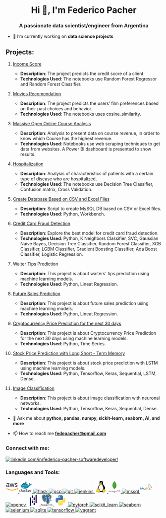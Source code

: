 <h1 align="center">Hi 👋, I'm Federico Pacher</h1>
<h3 align="center">A passionate data scientist/engineer from Argentina</h3>

- 🔭 I’m currently working on **data science projects**

## Projects:
1. [Income Score](https://github.com/fedepacher/CreditScoring-MOX)
     * **Description**: The project predicts the credit score of a client.
     * **Technologies Used**: The notebooks use Random Forest Regressor and Random Forest Classifier.
  
2. [Movies Recomendation](https://github.com/fedepacher/RecomendationML)
     * **Description**: The project predicts the users’ film preferences based on their past choices and behavior.
     * **Technologies Used**: The notebooks uses cosine_similarity.
  
3. [Massive Open Online Course Analysis](https://github.com/fedepacher/MOOCProject)
     * **Description**: Analysis to present data on course revenue, in order to know which Course has the highest revenue.
     * **Technologies Used**: Notebooks use web scraping techniques to get data from websites. A Power Bi dashboard is presented to show results.
  
4. [Hospitalization](https://github.com/fedepacher/Hospitalization-DS)
     * **Description**: Analysis of characteristics of patients with a certain type of disease who are hospitalized.
     * **Technologies Used**: The notebooks use Decision Tree Classifier, Confusion matrix, Cross Validation.
  
5. [Create Database Based on CSV and Excel Files](https://github.com/fedepacher/CreateMySQLwithCSV)
     * **Description**: Script to create MySQL DB based on CSV or Excel files.
     * **Technologies Used**: Python, Workbench.

6. [Credit Card Fraud Detection](https://github.com/fedepacher/Credit-Card-Detection-Fraud)
     * **Description**: Explore the best model for credit card fraud detection.
     * **Technologies Used**: Python, K Neighbors Classifier, SVC, Gaussian Naive Bayes, Decision Tree Classifier, Random Forest Classifier, XGB Classifier, LGBM Classifier,
       Gradient Boosting Classifier, Ada Boost Classifier, Logistic Regression.

7. [Waiter Tips Prediction](https://github.com/fedepacher/WaiterTipsPrediction)
     * **Description**: This project is about waiters' tips prediction using machine learning models.
     * **Technologies Used**: Python, Lineat Regression.
  
8. [Future Sales Prediction](https://github.com/fedepacher/FutureSalesPrediction)
     * **Description**: This project is about future sales prediction using machine learning models.
     * **Technologies Used**: Python, Lineat Regression.
  
9. [Cryptocurrency Price Prediction for the next 30 days](https://github.com/fedepacher/CriptocurrencyPricePrediction)
     * **Description**: This project is about Cryptocurrency Price Prediction for the next 30 days using machine learning models.
     * **Technologies Used**: Python, Time Series.
  
10. [Stock Price Prediction with Long Short - Term Memory](https://github.com/fedepacher/StockPricePrediction)
     * **Description**: This project is about stock price prediction with LSTM using machine learning models.
     * **Technologies Used**: Python, Tensorflow, Keras, Sequential, LSTM, Dense.

11. [Image Classification](https://github.com/fedepacher/ImageClassification)
     * **Description**: This project is about image classification with neuronal networks.
     * **Technologies Used**: Python, Tensorflow, Keras, Sequential, Dense.

- 💬 Ask me about **python, pandas, numpy, sickit-learn, seaborn, AI, and more**

- 📫 How to reach me **fedepacher@gmail.com**

<h3 align="left">Connect with me:</h3>
<p align="left">
<a href="https://www.linkedin.com/in/federico-pacher-softwaredeveloper/" target="blank"><img align="center" src="https://raw.githubusercontent.com/rahuldkjain/github-profile-readme-generator/master/src/images/icons/Social/linked-in-alt.svg" alt="linkedin.com/in/federico-pacher-softwaredeveloper/" height="30" width="40" /></a>


<h3 align="left">Languages and Tools:</h3>
<p align="left"> <a href="https://aws.amazon.com" target="_blank" rel="noreferrer"> <img src="https://raw.githubusercontent.com/devicons/devicon/master/icons/amazonwebservices/amazonwebservices-original-wordmark.svg" alt="aws" width="40" height="40"/> </a> <a href="https://www.docker.com/" target="_blank" rel="noreferrer"> <img src="https://raw.githubusercontent.com/devicons/devicon/master/icons/docker/docker-original-wordmark.svg" alt="docker" width="40" height="40"/> </a> <a href="https://flask.palletsprojects.com/" target="_blank" rel="noreferrer"> <img src="https://www.vectorlogo.zone/logos/pocoo_flask/pocoo_flask-icon.svg" alt="flask" width="40" height="40"/> </a> <a href="https://cloud.google.com" target="_blank" rel="noreferrer"> <img src="https://www.vectorlogo.zone/logos/google_cloud/google_cloud-icon.svg" alt="gcp" width="40" height="40"/> </a> <a href="https://git-scm.com/" target="_blank" rel="noreferrer"> <img src="https://www.vectorlogo.zone/logos/git-scm/git-scm-icon.svg" alt="git" width="40" height="40"/> </a> <a href="https://www.jenkins.io" target="_blank" rel="noreferrer"> <img src="https://www.vectorlogo.zone/logos/jenkins/jenkins-icon.svg" alt="jenkins" width="40" height="40"/> </a> <a href="https://www.linux.org/" target="_blank" rel="noreferrer"> <img src="https://raw.githubusercontent.com/devicons/devicon/master/icons/linux/linux-original.svg" alt="linux" width="40" height="40"/> </a> <a href="https://www.mongodb.com/" target="_blank" rel="noreferrer"> <img src="https://raw.githubusercontent.com/devicons/devicon/master/icons/mongodb/mongodb-original-wordmark.svg" alt="mongodb" width="40" height="40"/> </a> <a href="https://www.microsoft.com/en-us/sql-server" target="_blank" rel="noreferrer"> <img src="https://www.svgrepo.com/show/303229/microsoft-sql-server-logo.svg" alt="mssql" width="40" height="40"/> </a> <a href="https://www.mysql.com/" target="_blank" rel="noreferrer"> <img src="https://raw.githubusercontent.com/devicons/devicon/master/icons/mysql/mysql-original-wordmark.svg" alt="mysql" width="40" height="40"/> </a> <a href="https://opencv.org/" target="_blank" rel="noreferrer"> <img src="https://www.vectorlogo.zone/logos/opencv/opencv-icon.svg" alt="opencv" width="40" height="40"/> </a> <a href="https://pandas.pydata.org/" target="_blank" rel="noreferrer"> <img src="https://raw.githubusercontent.com/devicons/devicon/2ae2a900d2f041da66e950e4d48052658d850630/icons/pandas/pandas-original.svg" alt="pandas" width="40" height="40"/> </a> <a href="https://www.postgresql.org" target="_blank" rel="noreferrer"> <img src="https://raw.githubusercontent.com/devicons/devicon/master/icons/postgresql/postgresql-original-wordmark.svg" alt="postgresql" width="40" height="40"/> </a> <a href="https://www.python.org" target="_blank" rel="noreferrer"> <img src="https://raw.githubusercontent.com/devicons/devicon/master/icons/python/python-original.svg" alt="python" width="40" height="40"/> </a> <a href="https://pytorch.org/" target="_blank" rel="noreferrer"> <img src="https://www.vectorlogo.zone/logos/pytorch/pytorch-icon.svg" alt="pytorch" width="40" height="40"/> </a> <a href="https://scikit-learn.org/" target="_blank" rel="noreferrer"> <img src="https://upload.wikimedia.org/wikipedia/commons/0/05/Scikit_learn_logo_small.svg" alt="scikit_learn" width="40" height="40"/> </a> <a href="https://seaborn.pydata.org/" target="_blank" rel="noreferrer"> <img src="https://seaborn.pydata.org/_images/logo-mark-lightbg.svg" alt="seaborn" width="40" height="40"/> </a> <a href="https://www.selenium.dev" target="_blank" rel="noreferrer"> <img src="https://raw.githubusercontent.com/detain/svg-logos/780f25886640cef088af994181646db2f6b1a3f8/svg/selenium-logo.svg" alt="selenium" width="40" height="40"/> </a> <a href="https://www.sqlite.org/" target="_blank" rel="noreferrer"> <img src="https://www.vectorlogo.zone/logos/sqlite/sqlite-icon.svg" alt="sqlite" width="40" height="40"/> </a> <a href="https://www.tensorflow.org" target="_blank" rel="noreferrer"> <img src="https://www.vectorlogo.zone/logos/tensorflow/tensorflow-icon.svg" alt="tensorflow" width="40" height="40"/> </a> <a href="https://www.vagrantup.com/" target="_blank" rel="noreferrer"> <img src="https://www.vectorlogo.zone/logos/vagrantup/vagrantup-icon.svg" alt="vagrant" width="40" height="40"/> </a> </p>
